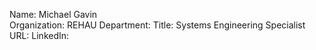 Name: Michael Gavin  
Organization: REHAU
Department: 
Title: Systems Engineering Specialist
URL:
LinkedIn: